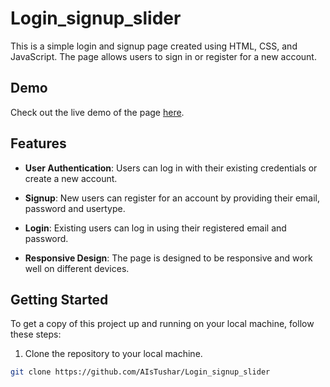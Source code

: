 # Login_signup_slider

This is a simple login and signup page created using HTML, CSS, and JavaScript. The page allows users to sign in or register for a new account.

## Demo

Check out the live demo of the page [here](https://aistushar.github.io/Login_signup_slider/).

## Features

- **User Authentication**: Users can log in with their existing credentials or create a new account.

- **Signup**: New users can register for an account by providing their email, password and usertype.

- **Login**: Existing users can log in using their registered email and password.

- **Responsive Design**: The page is designed to be responsive and work well on different devices.

## Getting Started

To get a copy of this project up and running on your local machine, follow these steps:

1. Clone the repository to your local machine.

```bash
git clone https://github.com/AIsTushar/Login_signup_slider



